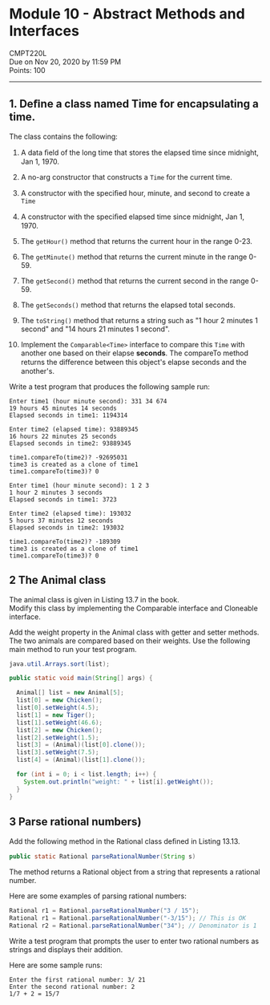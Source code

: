 # Module 10 - Abstract Methods and Interfaces

CMPT220L\
Due on Nov 20, 2020 by 11:59 PM\
Points: 100

---

## 1. Deﬁne a class named Time for encapsulating a time.

The class contains the following:

1. A data ﬁeld of the long time that stores the elapsed time since
   midnight, Jan 1, 1970.

2. A no-arg constructor that constructs a `Time` for the current time.

3. A constructor with the speciﬁed hour, minute, and second to create a `Time`

4. A constructor with the speciﬁed elapsed time since midnight, Jan
   1, 1970.

5. The `getHour()` method that returns the current hour in the range
   0-23.

6. The `getMinute()` method that returns the current minute in the
   range 0-59.

7. The `getSecond()` method that returns the current second in the
   range 0-59.

8. The `getSeconds()` method that returns the elapsed total seconds.

9. The `toString()` method that returns a string such as "1 hour 2
   minutes 1 second" and "14 hours 21 minutes 1 second".

10. Implement the `Comparable<Time>` interface to compare this `Time` with another one based on their elapse **seconds**. The compareTo method returns the diﬀerence between this object's elapse seconds and the another's.

Write a test program that produces the following sample run:

```
Enter time1 (hour minute second): 331 34 674
19 hours 45 minutes 14 seconds
Elapsed seconds in time1: 1194314

Enter time2 (elapsed time): 93889345
16 hours 22 minutes 25 seconds
Elapsed seconds in time2: 93889345

time1.compareTo(time2)? -92695031
time3 is created as a clone of time1
time1.compareTo(time3)? 0
```

```
Enter time1 (hour minute second): 1 2 3
1 hour 2 minutes 3 seconds
Elapsed seconds in time1: 3723

Enter time2 (elapsed time): 193032
5 hours 37 minutes 12 seconds
Elapsed seconds in time2: 193032

time1.compareTo(time2)? -189309
time3 is created as a clone of time1
time1.compareTo(time3)? 0
```

## 2 The Animal class

The animal class is given in Listing 13.7 in the book.  
Modify this class by implementing the Comparable interface and Cloneable interface.

Add the weight property in the Animal class with getter and
setter methods. The two animals are compared based on their weights.
Use the following main method to run your test program.

```java
java.util.Arrays.sort(list);

public static void main(String[] args) {

  Animal[] list = new Animal[5];
  list[0] = new Chicken();
  list[0].setWeight(4.5);
  list[1] = new Tiger();
  list[1].setWeight(46.6);
  list[2] = new Chicken();
  list[2].setWeight(1.5);
  list[3] = (Animal)(list[0].clone());
  list[3].setWeight(7.5);
  list[4] = (Animal)(list[1].clone());

  for (int i = 0; i < list.length; i++) {
    System.out.println("weight: " + list[i].getWeight());
  }
}
```

## 3 Parse rational numbers)

Add the following method in the Rational class deﬁned in Listing 13.13.

```java
public static Rational parseRationalNumber(String s)
```

The method returns a Rational object from a string that represents a
rational number.

Here are some examples of parsing rational numbers:

```java
Rational r1 = Rational.parseRationalNumber("3 / 15");
Rational r1 = Rational.parseRationalNumber("-3/15"); // This is OK
Rational r2 = Rational.parseRationalNumber("34"); // Denominator is 1
```

Write a test program that prompts the user to enter two rational
numbers as strings and displays their addition.

Here are some sample runs:

```
Enter the first rational number: 3/ 21
Enter the second rational number: 2
1/7 + 2 = 15/7
```
